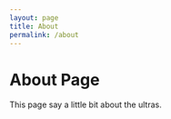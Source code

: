 ```yaml
---
layout: page
title: About
permalink: /about
---
```


# About Page

This page say a little bit about the ultras.